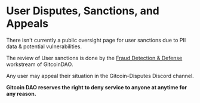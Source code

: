 # User Disputes, Sanctions, and Appeals

There isn't currently a public oversight page for user sanctions due to PII data & potential vulnerabilities.

The review of User sanctions is done by the [Fraud Detection & Defense](https://www.notion.so/Fraud-Detection-Defense-f1a2969a9f324f57a02ef69a60b25cae) workstream of GitcoinDAO.

Any user may appeal their situation in the Gitcoin-Disputes Discord channel.

**Gitcoin DAO reserves the right to deny service to anyone at anytime for any reason.**
